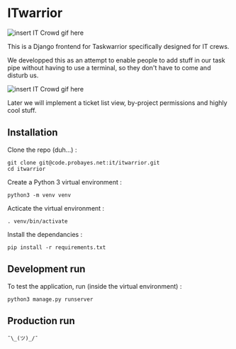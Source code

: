 # ITwarrior

![insert IT Crowd gif here](https://media.giphy.com/media/9PTaAhwri56V2/giphy.gif)

This is a Django frontend for Taskwarrior specifically designed for IT crews.

We developped this as an attempt to enable people to add stuff in our task pipe without having to use a terminal, so they don't have to come and disturb us.

![insert IT Crowd gif here](https://media.giphy.com/media/M8miKCT0qveKY/giphy.gif)

Later we will implement a ticket list view, by-project permissions and highly cool stuff.

## Installation

Clone the repo (duh...) :

```
git clone git@code.probayes.net:it/itwarrior.git
cd itwarrior
```

Create a Python 3 virtual environment :

```
python3 -m venv venv
```

Acticate the virtual environment :

```
. venv/bin/activate
```

Install the dependancies :

```
pip install -r requirements.txt
```

## Development run

To test the application, run (inside the virtual environment) :

```
python3 manage.py runserver
```

## Production run

```
¯\_(ツ)_/¯
```
